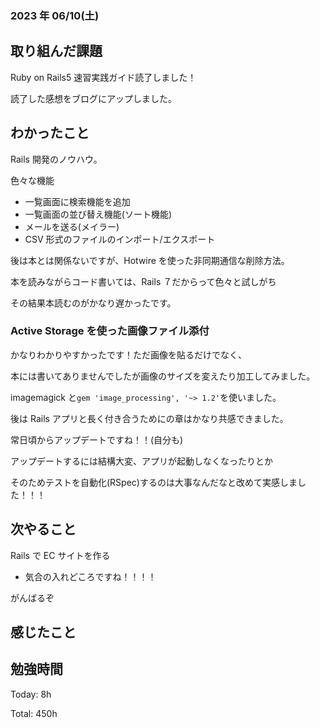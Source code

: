 ### 2023 年 06/10(土)

## 取り組んだ課題

Ruby on Rails5 速習実践ガイド読了しました！

読了した感想をブログにアップしました。

## わかったこと

Rails 開発のノウハウ。

色々な機能

- 一覧画面に検索機能を追加
- 一覧画面の並び替え機能(ソート機能)
- メールを送る(メイラー)
- CSV 形式のファイルのインポート/エクスポート

後は本とは関係ないですが、Hotwire を使った非同期通信な削除方法。

本を読みながらコード書いては、Rails ７だからって色々と試しがち

その結果本読むのがかなり遅かったです。

### Active Storage を使った画像ファイル添付

かなりわかりやすかったです！ただ画像を貼るだけでなく、

本には書いてありませんでしたが画像のサイズを変えたり加工してみました。

imagemagick と`gem 'image_processing', '~> 1.2'`を使いました。

後は Rails アプリと長く付き合うためにの章はかなり共感できました。

常日頃からアップデートですね！！(自分も)

アップデートするには結構大変、アプリが起動しなくなったりとか

そのためテストを自動化(RSpec)するのは大事なんだなと改めて実感しました！！！

## 次やること

Rails で EC サイトを作る

- 気合の入れどころですね！！！！

がんばるぞ

## 感じたこと

## 勉強時間

Today: 8h

Total: 450h
